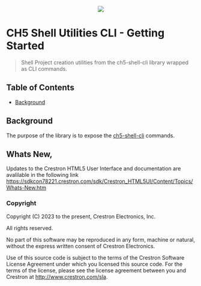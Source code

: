 <p align="center">
  <img src="https://kenticoprod.azureedge.net/kenticoblob/crestron/media/crestron/generalsiteimages/crestron-logo.png">
</p>
 
# CH5 Shell Utilities CLI - Getting Started

> Shell Project creation utilities from the ch5-shell-cli library wrapped as CLI commands.

## Table of Contents
- [Background](#background)

## Background
The purpose of the library is to expose the [ch5-shell-cli](https://www.npmjs.com/package/@crestron/ch5-shell-cli) commands.

## Whats New,

Updates to the Crestron HTML5 User Interface and documentation are avalilable in the following link
https://sdkcon78221.crestron.com/sdk/Crestron_HTML5UI/Content/Topics/Whats-New.htm

### Copyright

Copyright (C) 2023 to the present, Crestron Electronics, Inc.

All rights reserved.

No part of this software may be reproduced in any form, machine
or natural, without the express written consent of Crestron Electronics.

Use of this source code is subject to the terms of the Crestron Software License Agreement
under which you licensed this source code. For the terms of the license,
please see the license agreement between you and Crestron at http://www.crestron.com/sla.
